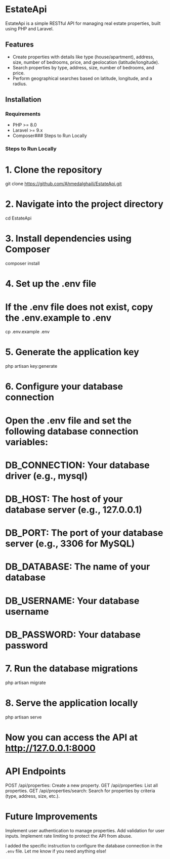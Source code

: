# EstateApi

EstateApi is a simple RESTful API for managing real estate properties, built using PHP and Laravel.

## Features
- Create properties with details like type (house/apartment), address, size, number of bedrooms, price, and geolocation (latitude/longitude).
- Search properties by type, address, size, number of bedrooms, and price.
- Perform geographical searches based on latitude, longitude, and a radius.

## Installation

### Requirements
- PHP >= 8.0
- Laravel >= 9.x
- Composer### Steps to Run Locally

### Steps to Run Locally

# 1. Clone the repository
git clone https://github.com/Ahmedalghaili/EstateApi.git

# 2. Navigate into the project directory
cd EstateApi

# 3. Install dependencies using Composer
composer install

# 4. Set up the .env file
# If the .env file does not exist, copy the .env.example to .env
cp .env.example .env

# 5. Generate the application key
php artisan key:generate

# 6. Configure your database connection
# Open the .env file and set the following database connection variables:
# DB_CONNECTION: Your database driver (e.g., mysql)
# DB_HOST: The host of your database server (e.g., 127.0.0.1)
# DB_PORT: The port of your database server (e.g., 3306 for MySQL)
# DB_DATABASE: The name of your database
# DB_USERNAME: Your database username
# DB_PASSWORD: Your database password

# 7. Run the database migrations
php artisan migrate

# 8. Serve the application locally
php artisan serve

# Now you can access the API at http://127.0.0.1:8000


# API Endpoints
POST /api/properties: Create a new property.
GET /api/properties: List all properties.
GET /api/properties/search: Search for properties by criteria (type, address, size, etc.).

# Future Improvements
Implement user authentication to manage properties.
Add validation for user inputs.
Implement rate limiting to protect the API from abuse.

I added the specific instruction to configure the database connection in the `.env` file. Let me know if you need anything else!

